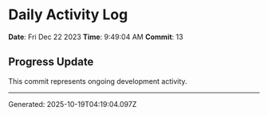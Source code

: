 # Daily Activity Log

**Date**: Fri Dec 22 2023
**Time**: 9:49:04 AM
**Commit**: 13

## Progress Update

This commit represents ongoing development activity.

---
Generated: 2025-10-19T04:19:04.097Z
